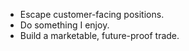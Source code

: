- Escape customer-facing positions.
- Do something I enjoy.
- Build a marketable, future-proof trade.
